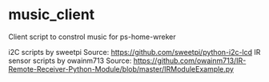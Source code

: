 # music_client
Client script to constrol music for ps-home-wreker

i2C scripts by sweetpi
Source: https://github.com/sweetpi/python-i2c-lcd
IR sensor scripts by owainm713
Source: https://github.com/owainm713/IR-Remote-Receiver-Python-Module/blob/master/IRModuleExample.py
